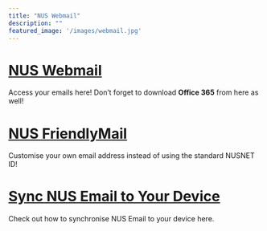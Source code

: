 ```yaml
---
title: "NUS Webmail"
description: ""
featured_image: '/images/webmail.jpg'
---
```


# [NUS Webmail](https://outlook.com/u.nus.edu)
Access your emails here! Don’t forget to download **Office 365** from here as well!

# [NUS FriendlyMail](https://exchange.nus.edu.sg/fea/updatefea/fea.asp)
Customise your own email address instead of using the standard NUSNET ID!

# [Sync NUS Email to Your Device](https://nusit.nus.edu.sg/eguides/)
Check out how to synchronise NUS Email to your device here.
